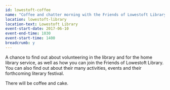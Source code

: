```yaml
---
id: lowestoft-coffee
name: "Coffee and chatter morning with the Friends of Lowestoft Library"
location: lowestoft-library
location-text: Lowestoft Library
event-start-date: 2017-06-10
event-end-time: 1030
event-start-time: 1400
breadcrumb: y
---
```


A chance to find out about volunteering in the library and for the home library service, as well as how you can join the Friends of Lowestoft Library. You can also find out about their many activities, events and their forthcoming literary festival. 

There will be coffee and cake.
